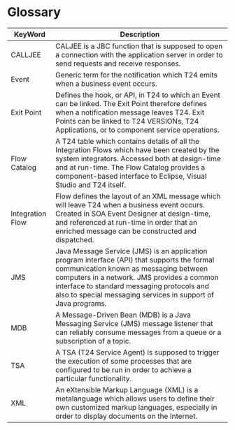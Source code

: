 #   Glossary

| KeyWord  	      | Description	|
|-			      |-		|
|<a name="calljee"></a> CALLJEE 		      | CALJEE is a JBC function that is supposed to open a connection with the application server in order to send requests and receive responses.|
|<a name="event"></a> Event 		      | Generic term for the notification which T24 emits when a business event occurs. |
|<a name="exitPoint"></a> Exit Point      | Defines the hook, or API, in T24 to which an Event can be linked. The Exit Point therefore defines when a notification message leaves T24. Exit Points can be linked to T24 VERSIONs, T24 Applications, or to component service operations. |
|<a name="catalog"></a> Flow Catalog     | A T24 table which contains details of all the Integration Flows which have been created by the system integrators. Accessed both at design-time and at run-time. The Flow Catalog provides a component-based interface to Eclipse, Visual Studio and T24 itself. |
|<a name="flow"></a> Integration Flow | Flow defines the layout of an XML message which will leave T24 when a business event occurs. Created in SOA Event Designer at design-time, and referenced at run-time in order that an enriched message can be constructed and dispatched. |
|<a name="jms"></a> JMS | Java Message Service (JMS) is an application program interface (API) that supports the formal communication known as messaging between computers in a network. JMS provides a common interface to standard messaging protocols and also to special messaging services in support of Java programs. |
|<a name="mdb"></a> MDB    | A Message-Driven Bean (MDB) is a Java Messaging Service (JMS) message listener that can reliably consume messages from a queue or a subscription of a topic.|
|<a name="tsa"></a> TSA    | A TSA (T24 Service Agent) is supposed to trigger the execution of some processes that are configured to be run in order to achieve a particular functionality. |
|<a name="xml"></a> XML| An eXtensible Markup Language (XML) is a metalanguage which allows users to define their own customized markup languages, especially in order to display documents on the Internet.|
